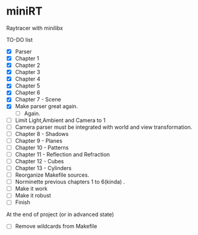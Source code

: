 # miniRT

Raytracer with minilibx

TO-DO list
- [x] Parser
- [x] Chapter 1
- [x] Chapter 2
- [x] Chapter 3
- [x] Chapter 4
- [x] Chapter 5
- [x] Chapter 6
- [x] Chapter 7 - Scene
- [x] Make parser great again.
    - [ ] Again.
- [ ] Limit Light,Ambient and Camera to 1
- [ ] Camera parser must be integrated with world and view transformation.
- [ ] Chapter 8 - Shadows
- [ ] Chapter 9 - Planes
- [ ] Chapter 10 - Patterns
- [ ] Chapter 11 - Reflection and Refraction
- [ ] Chapter 12 - Cubes
- [ ] Chapter 13 - Cylinders
- [ ] Reorganize Makefile sources.
- [ ] Norminette previous chapters 1 to 6(kinda) .
- [ ] Make it work
- [ ] Make it robust
- [ ] Finish

At the end of project (or in advanced state)
- [ ] Remove wildcards from Makefile
